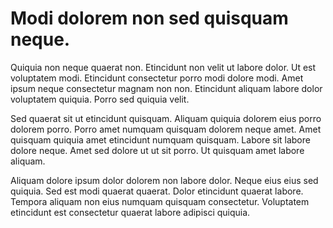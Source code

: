 # Modi dolorem non sed quisquam neque.

Quiquia non neque quaerat non. Etincidunt non velit ut labore dolor. Ut est voluptatem modi. Etincidunt consectetur porro modi dolore modi. Amet ipsum neque consectetur magnam non non. Etincidunt aliquam labore dolor voluptatem quiquia. Porro sed quiquia velit.

Sed quaerat sit ut etincidunt quisquam. Aliquam quiquia dolorem eius porro dolorem porro. Porro amet numquam quisquam dolorem neque amet. Amet quisquam quiquia amet etincidunt numquam quisquam. Labore sit labore dolore neque. Amet sed dolore ut ut sit porro. Ut quisquam amet labore aliquam.

Aliquam dolore ipsum dolor dolorem non labore dolor. Neque eius eius sed quiquia. Sed est modi quaerat quaerat. Dolor etincidunt quaerat labore. Tempora aliquam non eius numquam quisquam consectetur. Voluptatem etincidunt est consectetur quaerat labore adipisci quiquia.

